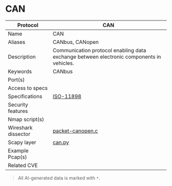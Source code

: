 # CAN

| Protocol | CAN |
|---|---|
| Name | CAN |
| Aliases | CANbus, CANopen |
| Description | Communication protocol enabling data exchange between electronic components in vehicles. |
| Keywords | CANbus |
| Port(s) |  |
| Access to specs |  |
| Specifications | [ISO-11898](https://www.iso.org/standard/63648.html) |
| Security features |  |
| Nmap script(s) |  |
| Wireshark dissector | [packet-canopen.c](https://github.com/wireshark/wireshark/blob/master/epan/dissectors/packet-canopen.c) |
| Scapy layer | [can.py](https://github.com/secdev/scapy/blob/master/scapy/layers/can.py) |
| Example Pcap(s) |  |
| Related CVE |  |



> All AI-generated data is marked with `*`.

